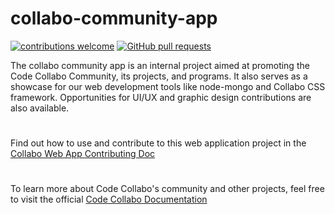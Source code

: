 # collabo-community-app

[![contributions welcome](https://img.shields.io/badge/contributions-welcome-brightgreen.svg?style=flat)](https://code-collabo.gitbook.io/collabo-contributor/collabo-web-app-project/contribute-to-collabo-web-app) [![GitHub pull requests](https://img.shields.io/github/issues-pr/code-collabo/collabo-web-app?color=goldenrod)](https://github.com/code-collabo/collabo-web-app/pulls)

The collabo community app is an internal project aimed at promoting the Code Collabo Community, its projects, and programs. It also serves as a showcase for our web development tools like node-mongo and Collabo CSS framework. Opportunities for UI/UX and graphic design contributions are also available.

#

Find out how to use and contribute to this web application project in the [Collabo Web App Contributing Doc](https://code-collabo.gitbook.io/collabo-contributor/collabo-web-app-project/contribute-to-collabo-web-app)

#

To learn more about Code Collabo's community and other projects, feel free to visit the official [Code Collabo Documentation](https://code-collabo.gitbook.io/docs)
